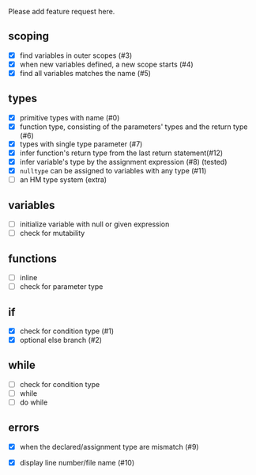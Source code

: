 
Please add feature request here.

## scoping

+ [X] find variables in outer scopes (#3)
+ [X] when new variables defined, a new scope starts (#4)
+ [X] find all variables matches the name (#5)

## types

+ [X] primitive types with name (#0)
+ [X] function type, consisting of the parameters' types and the return type (#6)
+ [X] types with single type parameter (#7)
+ [X] infer function's return type from the last return statement(#12)
+ [X] infer variable's type by the assignment expression (#8) (tested)
+ [X] `nulltype` can be assigned to variables with any type (#11)
+ [ ] an HM type system (extra)

## variables

+ [ ] initialize variable with null or given expression
+ [ ] check for mutability

## functions

+ [ ] inline
+ [ ] check for parameter type

## if

+ [X] check for condition type (#1)
+ [X] optional else branch (#2)

## while

+ [ ] check for condition type
+ [ ] while
+ [ ] do while

## errors

+ [X] when the declared/assignment type are mismatch (#9)
+ [X] display line number/file name (#10)

